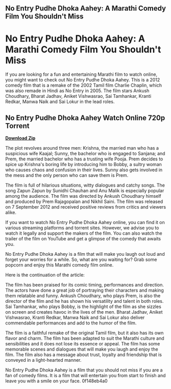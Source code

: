 ## No Entry Pudhe Dhoka Aahey: A Marathi Comedy Film You Shouldn't Miss

  
# No Entry Pudhe Dhoka Aahey: A Marathi Comedy Film You Shouldn't Miss
 
If you are looking for a fun and entertaining Marathi film to watch online, you might want to check out No Entry Pudhe Dhoka Aahey. This is a 2012 comedy film that is a remake of the 2002 Tamil film Charlie Chaplin, which was also remade in Hindi as No Entry in 2005. The film stars Ankush Choudhary, Bharat Jadhav, Aniket Vishwasrao, Sai Tamhankar, Kranti Redkar, Manwa Naik and Sai Lokur in the lead roles.
 
## No Entry Pudhe Dhoka Aahey Watch Online 720p Torrent


[**Download Zip**](https://www.google.com/url?q=https%3A%2F%2Furlca.com%2F2tKUvx&sa=D&sntz=1&usg=AOvVaw39c9y5RY__erEq0ifJqk0Y)

 
The plot revolves around three men: Krishna, the married man who has a suspicious wife Kaajal; Sunny, the bachelor who is engaged to Sanjana; and Prem, the married bachelor who has a trusting wife Pooja. Prem decides to spice up Krishna's boring life by introducing him to Bobby, a sultry woman who causes chaos and confusion in their lives. Sunny also gets involved in the mess and the only person who can save them is Prem.
 
The film is full of hilarious situations, witty dialogues and catchy songs. The song Zapun Zapun by Sunidhi Chauhan and Anu Malik is especially popular among the audience. The film was directed by Ankush Choudhary himself and produced by Prem Rajagopalan and Nikhil Saini. The film was released on 7 September 2012 and received positive reviews from critics and viewers alike.
 
If you want to watch No Entry Pudhe Dhoka Aahey online, you can find it on various streaming platforms and torrent sites. However, we advise you to watch it legally and support the makers of the film. You can also watch the trailer of the film on YouTube and get a glimpse of the comedy that awaits you.
 
No Entry Pudhe Dhoka Aahey is a film that will make you laugh out loud and forget your worries for a while. So, what are you waiting for? Grab some popcorn and enjoy this Marathi comedy film online.

Here is the continuation of the article:
 
The film has been praised for its comic timing, performances and direction. The actors have done a great job of portraying their characters and making them relatable and funny. Ankush Choudhary, who plays Prem, is also the director of the film and he has shown his versatility and talent in both roles. Sai Tamhankar, who plays Bobby, is the highlight of the film as she sizzles on screen and creates havoc in the lives of the men. Bharat Jadhav, Aniket Vishwasrao, Kranti Redkar, Manwa Naik and Sai Lokur also deliver commendable performances and add to the humor of the film.
 
The film is a faithful remake of the original Tamil film, but it also has its own flavor and charm. The film has been adapted to suit the Marathi culture and sensibilities and it does not lose its essence or appeal. The film has some memorable scenes and dialogues that will make you laugh and enjoy the film. The film also has a message about trust, loyalty and friendship that is conveyed in a light-hearted manner.
 
No Entry Pudhe Dhoka Aahey is a film that you should not miss if you are a fan of comedy films. It is a film that will entertain you from start to finish and leave you with a smile on your face.
 0f148eb4a0
